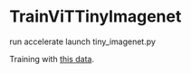 # TrainViTTinyImagenet
run
accelerate launch tiny_imagenet.py

Training with [this data]([https://pages.github.com/](https://filedn.com/l0kNCNuXuEq70c3iUHsXxJ7/TinyImagenet200.zip)).
